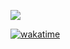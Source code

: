 [![](https://i.imgur.com/1a76BYY.gif)]()

[![wakatime](https://wakatime.com/badge/user/bd8e3849-740c-4437-9b22-e9fdf8965e7b/project/57c8828f-79b0-42b7-960c-594bc2c53d11.svg)](https://wakatime.com/badge/user/bd8e3849-740c-4437-9b22-e9fdf8965e7b/project/57c8828f-79b0-42b7-960c-594bc2c53d11)
